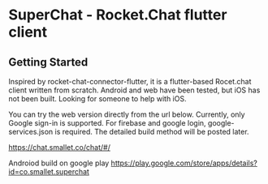 # SuperChat - Rocket.Chat flutter client

## Getting Started

Inspired by rocket-chat-connector-flutter, it is a flutter-based Rocet.chat client written from scratch.
Android and web have been tested, but iOS has not been built. Looking for someone to help with iOS.

You can try the web version directly from the url below.
Currently, only Google sign-in is supported.
For firebase and google login, google-services.json is required.
The detailed build method will be posted later.

https://chat.smallet.co/chat/#/

Androiod build on google play
https://play.google.com/store/apps/details?id=co.smallet.superchat